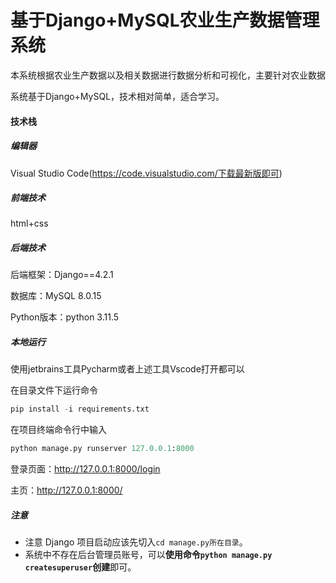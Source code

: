 # 基于Django+MySQL农业生产数据管理系统

本系统根据农业生产数据以及相关数据进行数据分析和可视化，主要针对农业数据

系统基于Django+MySQL，技术相对简单，适合学习。

#### 技术栈

##### 编辑器

Visual Studio Code(https://code.visualstudio.com/下载最新版即可)

##### 前端技术

html+css

##### 后端技术

后端框架：Django==4.2.1

数据库：MySQL 8.0.15

Python版本：python 3.11.5

##### 本地运行

使用jetbrains工具Pycharm或者上述工具Vscode打开都可以

在目录文件下运行命令

```python
pip install -i requirements.txt
```

在项目终端命令行中输入

```python
python manage.py runserver 127.0.0.1:8000
```

登录页面：http://127.0.0.1:8000/login

主页：http://127.0.0.1:8000/

##### 注意

- 注意 Django 项目启动应该先切入`cd manage.py所在目录`。
- 系统中不存在后台管理员账号，可以**使用命令`python manage.py createsuperuser`创建**即可。
